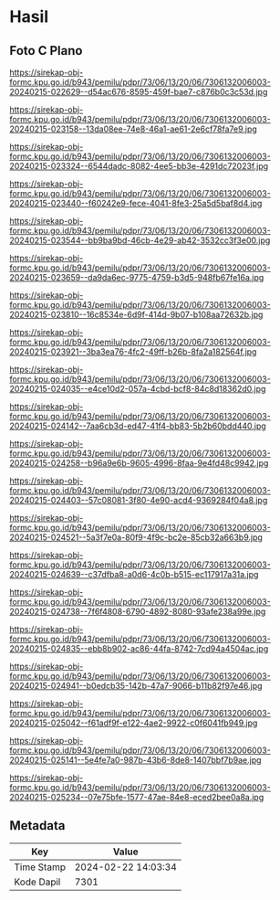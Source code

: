 # Hasil

## Foto C Plano

https://sirekap-obj-formc.kpu.go.id/b943/pemilu/pdpr/73/06/13/20/06/7306132006003-20240215-022629--d54ac676-8595-459f-bae7-c876b0c3c53d.jpg

https://sirekap-obj-formc.kpu.go.id/b943/pemilu/pdpr/73/06/13/20/06/7306132006003-20240215-023158--13da08ee-74e8-46a1-ae61-2e6cf78fa7e9.jpg

https://sirekap-obj-formc.kpu.go.id/b943/pemilu/pdpr/73/06/13/20/06/7306132006003-20240215-023324--6544dadc-8082-4ee5-bb3e-4291dc72023f.jpg

https://sirekap-obj-formc.kpu.go.id/b943/pemilu/pdpr/73/06/13/20/06/7306132006003-20240215-023440--f60242e9-fece-4041-8fe3-25a5d5baf8d4.jpg

https://sirekap-obj-formc.kpu.go.id/b943/pemilu/pdpr/73/06/13/20/06/7306132006003-20240215-023544--bb9ba9bd-46cb-4e29-ab42-3532cc3f3e00.jpg

https://sirekap-obj-formc.kpu.go.id/b943/pemilu/pdpr/73/06/13/20/06/7306132006003-20240215-023659--da9da6ec-9775-4759-b3d5-948fb67fe16a.jpg

https://sirekap-obj-formc.kpu.go.id/b943/pemilu/pdpr/73/06/13/20/06/7306132006003-20240215-023810--16c8534e-6d9f-414d-9b07-b108aa72632b.jpg

https://sirekap-obj-formc.kpu.go.id/b943/pemilu/pdpr/73/06/13/20/06/7306132006003-20240215-023921--3ba3ea76-4fc2-49ff-b26b-8fa2a182564f.jpg

https://sirekap-obj-formc.kpu.go.id/b943/pemilu/pdpr/73/06/13/20/06/7306132006003-20240215-024035--e4ce10d2-057a-4cbd-bcf8-84c8d18362d0.jpg

https://sirekap-obj-formc.kpu.go.id/b943/pemilu/pdpr/73/06/13/20/06/7306132006003-20240215-024142--7aa6cb3d-ed47-41f4-bb83-5b2b60bdd440.jpg

https://sirekap-obj-formc.kpu.go.id/b943/pemilu/pdpr/73/06/13/20/06/7306132006003-20240215-024258--b96a9e6b-9605-4996-8faa-9e4fd48c9942.jpg

https://sirekap-obj-formc.kpu.go.id/b943/pemilu/pdpr/73/06/13/20/06/7306132006003-20240215-024403--57c08081-3f80-4e90-acd4-9369284f04a8.jpg

https://sirekap-obj-formc.kpu.go.id/b943/pemilu/pdpr/73/06/13/20/06/7306132006003-20240215-024521--5a3f7e0a-80f9-4f9c-bc2e-85cb32a663b9.jpg

https://sirekap-obj-formc.kpu.go.id/b943/pemilu/pdpr/73/06/13/20/06/7306132006003-20240215-024639--c37dfba8-a0d6-4c0b-b515-ec117917a31a.jpg

https://sirekap-obj-formc.kpu.go.id/b943/pemilu/pdpr/73/06/13/20/06/7306132006003-20240215-024738--7f6f4808-6790-4892-8080-93afe238a99e.jpg

https://sirekap-obj-formc.kpu.go.id/b943/pemilu/pdpr/73/06/13/20/06/7306132006003-20240215-024835--ebb8b902-ac86-44fa-8742-7cd94a4504ac.jpg

https://sirekap-obj-formc.kpu.go.id/b943/pemilu/pdpr/73/06/13/20/06/7306132006003-20240215-024941--b0edcb35-142b-47a7-9066-b11b82f97e46.jpg

https://sirekap-obj-formc.kpu.go.id/b943/pemilu/pdpr/73/06/13/20/06/7306132006003-20240215-025042--f61adf9f-e122-4ae2-9922-c0f6041fb949.jpg

https://sirekap-obj-formc.kpu.go.id/b943/pemilu/pdpr/73/06/13/20/06/7306132006003-20240215-025141--5e4fe7a0-987b-43b6-8de8-1407bbf7b9ae.jpg

https://sirekap-obj-formc.kpu.go.id/b943/pemilu/pdpr/73/06/13/20/06/7306132006003-20240215-025234--07e75bfe-1577-47ae-84e8-eced2bee0a8a.jpg


## Metadata

| Key        | Value               |
| ---------- | ------------------- |
| Time Stamp | 2024-02-22 14:03:34 |
| Kode Dapil | 7301                |



